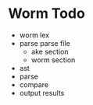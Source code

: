 # Worm Todo
* worm lex
* parse parse file
  * ake section
  * worm section
* ast
* parse
* compare
* output results